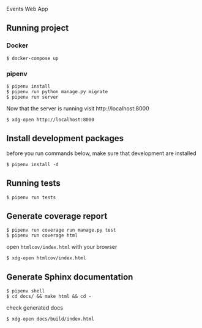  Events Web App

## Running project

### Docker

```
$ docker-compose up
```

### pipenv

```
$ pipenv install
$ pipenv run python manage.py migrate
$ pipenv run server
```

Now that the server is running visit http://localhost:8000

```
$ xdg-open http://localhost:8000
```


## Install development packages

before you run commands below, make sure that development are installed

```
$ pipenv install -d
```

## Running tests

```
$ pipenv run tests
```

## Generate coverage report

```
$ pipenv run coverage run manage.py test
$ pipenv run coverage html
```

open `htmlcov/index.html` with your browser

```
$ xdg-open htmlcov/index.html
```

## Generate Sphinx documentation

```
$ pipenv shell
$ cd docs/ && make html && cd -
```

check generated docs

```
$ xdg-open docs/build/index.html
```

